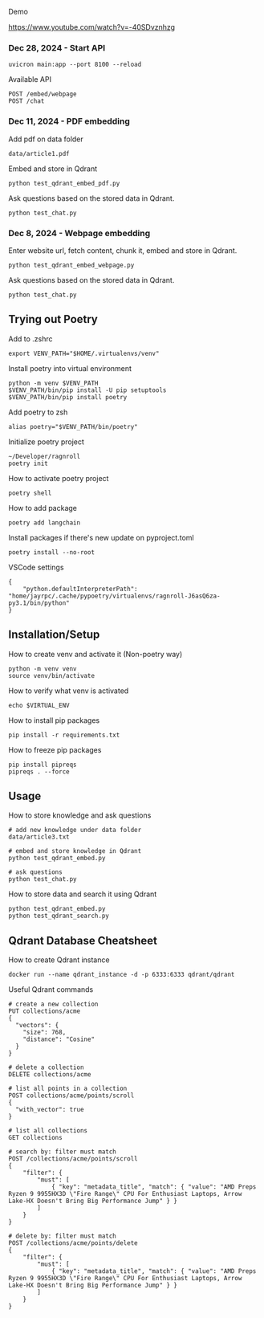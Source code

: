 
Demo

https://www.youtube.com/watch?v=-40SDvznhzg

### Dec 28, 2024 - Start API

```
uvicron main:app --port 8100 --reload
```

Available API

```
POST /embed/webpage
POST /chat
```

### Dec 11, 2024 - PDF embedding 

Add pdf on data folder

```
data/article1.pdf
```

Embed and store in Qdrant

```
python test_qdrant_embed_pdf.py
```

Ask questions based on the stored data in Qdrant.

```
python test_chat.py
```

### Dec 8, 2024 - Webpage embedding 

Enter website url, fetch content, chunk it, embed and store in Qdrant.

```
python test_qdrant_embed_webpage.py
```

Ask questions based on the stored data in Qdrant.

```
python test_chat.py
```

## Trying out Poetry

Add to .zshrc

```
export VENV_PATH="$HOME/.virtualenvs/venv"
```

Install poetry into virtual environment

```
python -m venv $VENV_PATH 
$VENV_PATH/bin/pip install -U pip setuptools
$VENV_PATH/bin/pip install poetry
```

Add poetry to zsh

```
alias poetry="$VENV_PATH/bin/poetry"
```

Initialize poetry project

```
~/Developer/ragnroll
poetry init
```

How to activate poetry project

```
poetry shell
```

How to add package

```
poetry add langchain
```

Install packages if there's new update on pyproject.toml

```
poetry install --no-root
```

VSCode settings

```
{
    "python.defaultInterpreterPath": "home/jayrpc/.cache/pypoetry/virtualenvs/ragnroll-J6asQ6za-py3.1/bin/python"
}
```

## Installation/Setup

How to create venv and activate it (Non-poetry way)

```
python -m venv venv
source venv/bin/activate
```


How to verify what venv is activated

```
echo $VIRTUAL_ENV
```

How to install pip packages

```
pip install -r requirements.txt
```

How to freeze pip packages

```
pip install pipreqs
pipreqs . --force
```

## Usage

How to store knowledge and ask questions

```
# add new knowledge under data folder
data/article3.txt

# embed and store knowledge in Qdrant
python test_qdrant_embed.py

# ask questions
python test_chat.py
```

How to store data and search it using Qdrant

```
python test_qdrant_embed.py
python test_qdrant_search.py
```

## Qdrant Database Cheatsheet

How to create Qdrant instance

```
docker run --name qdrant_instance -d -p 6333:6333 qdrant/qdrant
```

Useful Qdrant commands

```
# create a new collection
PUT collections/acme
{
  "vectors": {
    "size": 768,
    "distance": "Cosine"
  }
}

# delete a collection
DELETE collections/acme

# list all points in a collection
POST collections/acme/points/scroll
{
  "with_vector": true
}

# list all collections
GET collections

# search by: filter must match
POST /collections/acme/points/scroll
{
    "filter": {
        "must": [
            { "key": "metadata_title", "match": { "value": "AMD Preps Ryzen 9 9955HX3D \"Fire Range\" CPU For Enthusiast Laptops, Arrow Lake-HX Doesn't Bring Big Performance Jump" } }
        ]
    }
}

# delete by: filter must match
POST /collections/acme/points/delete
{
    "filter": {
        "must": [
            { "key": "metadata_title", "match": { "value": "AMD Preps Ryzen 9 9955HX3D \"Fire Range\" CPU For Enthusiast Laptops, Arrow Lake-HX Doesn't Bring Big Performance Jump" } }
        ]
    }
}

```
